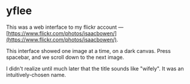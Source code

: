 # yflee

This was a web interface to my flickr account — [https://www.flickr.com/photos/isaacbowen/](https://www.flickr.com/photos/isaacbowen/).

This interface showed one image at a time, on a dark canvas. Press spacebar, and we scroll down to the next image.

I didn't realize until much later that the title sounds like "wifely". It was an intuitively-chosen name.
